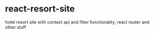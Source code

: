 # react-resort-site
hotel resort site with context api and filter functionality, react router and other stuff
